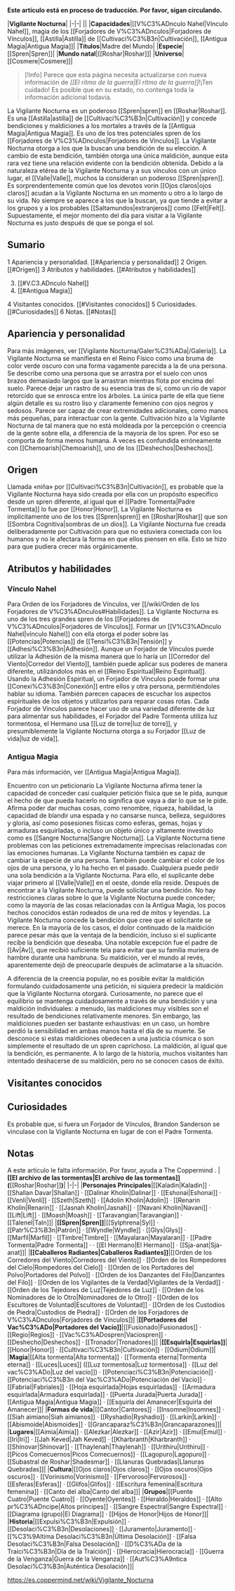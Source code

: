 **Este artículo está en proceso de traducción. Por favor, sigan circulando.**


|**Vigilante Nocturna**|
|-|-|
||
|**Capacidades**|[[V%C3%ADnculo Nahel\|Vínculo Nahel]], magia de los [[Forjadores de V%C3%ADnculos\|Forjadores de Vínculos]], [[Astilla\|Astilla]] de [[Cultivaci%C3%B3n\|Cultivación]], [[Antigua Magia\|Antigua Magia]]|
|**Títulos**|Madre del Mundo|
|**Especie**|[[Spren\|Spren]]|
|**Mundo natal**|[[Roshar\|Roshar]]|
|**Universo**|[[Cosmere\|Cosmere]]|

> [!info] Parece que esta página necesita actualizarse con nueva información de *[[El ritmo de la guerra\|El ritmo de la guerra]]*!¡Ten cuidado! Es posible que en su estado, no contenga toda la información adicional todavía.

La Vigilante Nocturna es un poderoso [[Spren\|spren]] en [[Roshar\|Roshar]]. Es una [[Astilla\|astilla]] de [[Cultivaci%C3%B3n\|Cultivación]] y concede bendiciones y maldiciones a los mortales a través de la [[Antigua Magia\|Antigua Magia]]. Es uno de los tres potenciales spren de los [[Forjadores de V%C3%ADnculos\|Forjadores de Vínculos]].
La Vigilante Nocturna otorga a los que la buscan una bendición de su elección. A cambio de esta bendición, también otorga una única maldición, aunque esta rara vez tiene una relación evidente con la bendición obtenida. Debido a la naturaleza etérea de la Vigilante Nocturna y a sus vínculos con un único lugar, el [[Valle\|Valle]], muchos la consideran un poderoso [[Spren\|spren]]. Es sorprendentemente común que los devotos vorin [[Ojos claros\|ojos claros]] acudan a la Vigilante Nocturna en un momento u otro a lo largo de su vida.
No siempre se aparece a los que la buscan, ya que tiende a evitar a los grupos y a los probables [[Saltamundos\|extranjeros]] como [[Felt\|Felt]]. Supuestamente, el mejor momento del día para visitar a la Vigilante Nocturna es justo después de que se ponga el sol.

## Sumario

1 Apariencia y personalidad. [[#Apariencia y personalidad]] 
2 Origen. [[#Origen]] 
3 Atributos y habilidades. [[#Atributos y habilidades]] 

3. [[#V.C3.ADnculo Nahel]] 
3. [[#Antigua Magia]] 


4 Visitantes conocidos. [[#Visitantes conocidos]] 
5 Curiosidades. [[#Curiosidades]] 
6 Notas. [[#Notas]] 


## Apariencia y personalidad
 
Para más imágenes, ver [[Vigilante Nocturna/Galer%C3%ADa\|/Galería]].
La Vigilante Nocturna se manifiesta en el Reino Físico como una bruma de color verde oscuro con una forma vagamente parecida a la de una persona. Se describe como una persona que se arrastra por el suelo con unos brazos demasiado largos que la arrastran mientras flota por encima del suelo. Parece dejar un rastro de su esencia tras de sí, como un río de vapor retorcido que se enrosca entre los árboles. La única parte de ella que tiene algún detalle es su rostro liso y claramente femenino con ojos negros y sedosos. Parece ser capaz de crear extremidades adicionales, como manos más pequeñas, para interactuar con la gente. Cultivación hizo a la Vigilante Nocturna de tal manera que no está moldeada por la percepción o creencia de la gente sobre ella, a diferencia de la mayoría de los spren. Por eso se comporta de forma menos humana.
A veces es confundida erróneamente con [[Chemoarish\|Chemoarish]], uno de los [[Deshechos\|Deshechos]].

## Origen
Llamada «niña» por [[Cultivaci%C3%B3n\|Cultivación]], es probable que la Vigilante Nocturna haya sido creada por ella con un propósito específico desde un spren diferente, al igual que el [[Padre Tormenta\|Padre Tormenta]] lo fue por [[Honor\|Honor]]. La Vigilante Nocturna es implícitamente uno de los tres [[Spren\|spren]] en [[Roshar\|Roshar]] que son [[Sombra Cognitiva\|sombras de un dios]].
La Vigilante Nocturna fue creada deliberadamente por Cultivación para que no estuviera conectada con los humanos y no le afectara la forma en que ellos piensen en ella. Esto se hizo para que pudiera crecer más orgánicamente.

## Atributos y habilidades
### Vínculo Nahel
Para Orden de los Forjadores de Vínculos, ver [[/wiki/Orden de los Forjadores de V%C3%ADnculos#Habilidades]].
La Vigilante Nocturna es uno de los tres grandes spren de los [[Forjadores de V%C3%ADnculos\|Forjadores de Vínculos]]. Formar un [[V%C3%ADnculo Nahel\|vínculo Nahel]] con ella otorga el poder sobre las [[Potencias\|Potencias]] de [[Tensi%C3%B3n\|Tensión]] y [[Adhesi%C3%B3n\|Adhesión]]. Aunque un Forjador de Vínculos puede utilizar la Adhesión de la misma manera que lo haría un [[Corredor del Viento\|Corredor del Viento]], también puede aplicar sus poderes de manera diferente, utilizándolos más en el [[Reino Espiritual\|Reino Espiritual]]. Usando la Adhesión Espiritual, un Forjador de Vínculos puede formar una [[Conexi%C3%B3n\|Conexión]] entre ellos y otra persona, permitiéndoles hablar su idioma. También parecen capaces de escuchar los aspectos espirituales de los objetos y utilizarlos para reparar cosas rotas. Cada Forjador de Vínculos parece hacer uso de una variedad diferente de luz para alimentar sus habilidades, el Forjador del Padre Tormenta utiliza luz tormentosa, el Hermano usa [[Luz de torre\|luz de torre]], y presumiblemente la Vigilante Nocturna otorga a su Forjador [[Luz de vida\|luz de vida]].

### Antigua Magia
Para más información, ver [[Antigua Magia\|Antigua Magia]].

  Encuentro con un peticionario
La Vigilante Nocturna afirma tener la capacidad de conceder casi cualquier petición física que se le pida, aunque el hecho de que pueda hacerlo no significa que vaya a dar lo que se le pide. Afirma poder dar muchas cosas, como renombre, riqueza, habilidad, la capacidad de blandir una espada y no cansarse nunca, belleza, seguidores y gloria, así como posesiones físicas como esferas, gemas, hojas y armaduras esquirladas, o incluso un objeto único y altamente investido como es [[Sangre Nocturna\|Sangre Nocturna]]. La Vigilante Nocturna tiene problemas con las peticiones extremadamente imprecisas relacionadas con las emociones humanas. La Vigilante Nocturna también es capaz de cambiar la especie de una persona. También puede cambiar el color de los ojos de una persona, y lo ha hecho en el pasado.
Cualquiera puede pedir una sola bendición a la Vigilante Nocturna. Para ello, el suplicante debe viajar primero al [[Valle\|Valle]] en el oeste, donde ella reside. Después de encontrar a la Vigilante Nocturna, puede solicitar una bendición. No hay restricciones claras sobre lo que la Vigilante Nocturna puede conceder; como la mayoría de las cosas relacionadas con la Antigua Magia, los pocos hechos conocidos están rodeados de una red de mitos y leyendas. La Vigilante Nocturna concede la bendición que cree que el solicitante se merece. En la mayoría de los casos, el dolor continuado de la maldición parece pesar más que la ventaja de la bendición, incluso si el suplicante recibe la bendición que deseaba. Una notable excepción fue el padre de [[Av\|Av]], que recibió suficiente tela para evitar que su familia muriera de hambre durante una hambruna. Su maldición, ver el mundo al revés, aparentemente dejó de preocuparle después de aclimatarse a la situación.


A diferencia de la creencia popular, no es posible evitar la maldición formulando cuidadosamente una petición, ni siquiera predecir la maldición que la Vigilante Nocturna otorgará. Curiosamente, no parece que el equilibrio se mantenga cuidadosamente a través de una bendición y una maldición individuales: a menudo, las maldiciones muy visibles son el resultado de bendiciones relativamente menores. Sin embargo, las maldiciones pueden ser bastante exhaustivas: en un caso, un hombre perdió la sensibilidad en ambas manos hasta el día de su muerte. Se desconoce si estas maldiciones obedecen a una justicia cósmica o son simplemente el resultado de un spren caprichoso.
La maldición, al igual que la bendición, es permanente. A lo largo de la historia, muchos visitantes han intentado deshacerse de su maldición, pero no se conocen casos de éxito.

## Visitantes conocidos









## Curiosidades
Es probable que, si fuera un Forjador de Vínculos, Brandon Sanderson se vinculase con la Vigilante Nocturna en lugar de con el Padre Tormenta.
## Notas

A este artículo le falta información. Por favor, ayuda a The Coppermind .
|**[[El archivo de las tormentas\|El archivo de las tormentas]] (**[[Roshar\|Roshar]]**)**|
|-|-|
|**Personajes Principales**|[[Kaladin\|Kaladin]] · [[Shallan Davar\|Shallan]] · [[Dalinar Kholin\|Dalinar]] · [[Eshonai\|Eshonai]] · [[Venli\|Venli]] · [[Szeth\|Szeth]] · [[Adolin Kholin\|Adolin]] · [[Renarin Kholin\|Renarin]] · [[Jasnah Kholin\|Jasnah]] · [[Navani Kholin\|Navani]] · [[Lift\|Lift]] · [[Moash\|Moash]] · [[Taravangian\|Taravangian]] · [[Talenel\|Taln]]|
|**[[Spren\|Spren]]**|[[Sylphrena\|Syl]] · [[Patr%C3%B3n\|Patrón]] · [[Wyndle\|Wyndle]] · [[Glys\|Glys]] · [[Marfil\|Marfil]] · [[Timbre\|Timbre]] · [[Mayalaran\|Mayalaran]] · [[Padre Tormenta\|Padre Tormenta]] ·  · [[El Hermano\|El Hermano]] · [[Sja-anat\|Sja-anat]]|
|**[[Caballeros Radiantes\|Caballeros Radiantes]]**|[[Orden de los Corredores del Viento\|Corredores del Viento]] · [[Orden de los Rompedores del Cielo\|Rompedores del Cielo]] · [[Orden de los Portadores del Polvo\|Portadores del Polvo]] · [[Orden de los Danzantes del Filo\|Danzantes del Filo]] · [[Orden de los Vigilantes de la Verdad\|Vigilantes de la Verdad]] · [[Orden de los Tejedores de Luz\|Tejedores de Luz]] · [[Orden de los Nominadores de lo Otro\|Nominadores de lo Otro]] · [[Orden de los Escultores de Voluntad\|Escultores de Voluntad]] · [[Orden de los Custodios de Piedra\|Custodios de Piedra]] · [[Orden de los Forjadores de V%C3%ADnculos\|Forjadores de Vínculos]]|
|**[[Portadores del Vac%C3%ADo\|Portadores del Vacío]]**|[[Fusionado\|Fusionados]] · [[Regio\|Regios]] · [[Vac%C3%ADospren\|Vacíospren]] · [[Deshecho\|Deshechos]] · [[Tronador\|Tronadores]]|
|**[[Esquirla\|Esquirlas]]**|[[Honor\|Honor]] · [[Cultivaci%C3%B3n\|Cultivación]] · [[Odium\|Odium]]|
|**Magia**|[[Alta tormenta\|Alta tormenta]] · [[Tormenta eterna\|Tormenta eterna]] · [[Luces\|Luces]] ([[Luz tormentosa\|Luz tormentosa]] · [[Luz del vac%C3%ADo\|Luz del vacío]]) · [[Potenciaci%C3%B3n\|Potenciación]] · [[Potenciaci%C3%B3n del Vac%C3%ADo\|Potenciación del Vacío]] · [[Fabrial\|Fabriales]] · [[Hoja esquirlada\|Hojas esquirladas]] · [[Armadura esquirlada\|Armadura esquirlada]] · [[Puerta Jurada\|Puerta Jurada]] · [[Antigua Magia\|Antigua Magia]] · [[Esquirla del Amanecer\|Esquirla del Amanecer]]|
|**Formas de vida**|[[Cantor\|Cantores]] · [[Insomne\|Insomnes]] · [[Siah aimiano\|Siah aimianos]] · [[Ryshadio\|Ryshadio]] · [[Larkin\|Larkin]] · [[Abismoide\|Abismoides]] · [[Grancaparaz%C3%B3n\|Grancaparazones]]|
|**Lugares**|[[Aimia\|Aimia]] · [[Alezkar\|Alezkar]] · [[Azir\|Azir]] · [[Emul\|Emul]] · [[Iri\|Iri]] · [[Jah Keved\|Jah Keved]] · [[Kharbranth\|Kharbranth]] · [[Shinovar\|Shinovar]] · [[Thaylenah\|Thaylenah]] · [[Urithiru\|Urithiru]] · [[Picos Comecuernos\|Picos Comecuernos]] · [[Lagopuro\|Lagopuro]] · [[Subastral de Roshar\|Shadesmar]] · [[Llanuras Quebradas\|Llanuras Quebradas]]|
|**Cultura**|[[Ojos claros\|Ojos claros]] · [[Ojos oscuros\|Ojos oscuros]] · [[Vorinismo\|Vorinismo]] · [[Fervoroso\|Fervorosos]] · [[Esferas\|Esferas]] · [[Glifos\|Glifos]] · [[Escritura femenina\|Escritura femenina]] · [[Canto del alba\|Canto del alba]]|
|**Grupos**|[[Puente Cuatro\|Puente Cuatro]] · [[Oyente\|Oyentes]] · [[Heraldo\|Heraldos]] · [[Alto pr%C3%ADncipe\|Altos príncipes]] · [[Sangre Espectral\|Sangre Espectral]] · [[Diagrama (grupo)\|El Diagrama]] · [[Hijos de Honor\|Hijos de Honor]]|
|**Historia**|[[Expulsi%C3%B3n\|Expulsión]] · [[Desolaci%C3%B3n\|Desolaciones]] · [[Juramento\|Juramento]] · [[%C3%9Altima Desolaci%C3%B3n\|Última Desolación]] · [[Falsa Desolaci%C3%B3n\|Falsa Desolación]] · [[D%C3%ADa de la Traici%C3%B3n\|Día de la Traición]] · [[Hierocracia\|Hierocracia]] · [[Guerra de la Venganza\|Guerra de la Venganza]] · [[Aut%C3%A9ntica Desolaci%C3%B3n\|Auténtica Desolación]]|



https://es.coppermind.net/wiki/Vigilante_Nocturna